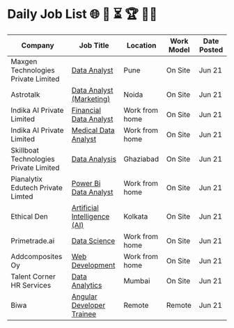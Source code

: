 # Daily Job List 🌐 🧭 ⏳ 🏆 🧑‍💻

| Company | Job Title | Location | Work Model | Date Posted |
|---------|-----------|----------|------------|-------------|
| Maxgen Technologies Private Limited | [Data Analyst](https://internshala.com/internship/detail/data-analyst-internship-in-pune-at-maxgen-technologies-private-limited1749142785) | Pune | On Site | Jun 21 |
| Astrotalk | [Data Analyst (Marketing)](https://internshala.com/internship/detail/data-analyst-marketing-internship-in-noida-at-astrotalk1748923511) | Noida | On Site | Jun 21 |
| Indika AI Private Limited | [Financial Data Analyst](https://internshala.com/internship/detail/work-from-home-financial-data-analyst-internship-at-indika-ai-private-limited1748592697) | Work from home | On Site | Jun 21 |
| Indika AI Private Limited | [Medical Data Analyst](https://internshala.com/internship/detail/work-from-home-part-time-medical-data-analyst-internship-at-indika-ai-private-limited1748408351) | Work from home | On Site | Jun 21 |
| Skillboat Technologies Private Limited | [Data Analysis](https://internshala.com/internship/detail/data-analytics-internship-in-ghaziabad-at-skillboat-technologies-private-limited1749460799) | Ghaziabad | On Site | Jun 21 |
| Pianalytix Edutech Private Limted | [Power Bi Data Analyst](https://internshala.com/internship/detail/work-from-home-power-bi-data-analyst-internship-at-pianalytix-edutech-private-limted1750079007) | Work from home | On Site | Jun 21 |
| Ethical Den | [Artificial Intelligence (AI)](https://internshala.com/internship/detail/artificial-intelligence-ai-internship-in-kolkata-at-ethical-den1750417335) | Kolkata | On Site | Jun 21 |
| Primetrade.ai | [Data Science](https://internshala.com/internship/detail/work-from-home-data-science-internship-at-primetradeai1750411499) | Work from home | On Site | Jun 21 |
| Addcomposites Oy | [Web Development](https://internshala.com/internship/detail/work-from-home-web-development-internship-at-addcomposites-oy1750406342) | Work from home | On Site | Jun 21 |
| Talent Corner HR Services | [Data Analytics](https://internshala.com/internship/detail/data-analytics-internship-in-mumbai-at-talent-corner-hr-services1750404689) | Mumbai | On Site | Jun 21 |
| Biwa | [Angular Developer Trainee](https://remoteok.com/remote-jobs/15478-remote-angular-developer-trainee-biwa) | Remote | Remote | Jun 21 |
